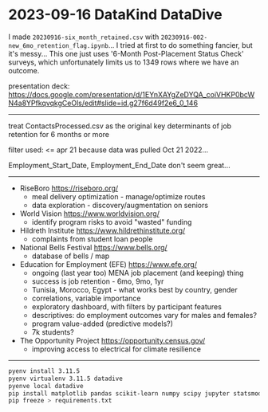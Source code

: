 # 2023-09-16 DataKind DataDive

I made `20230916-six_month_retained.csv` with `20230916-002-new_6mo_retention_flag.ipynb`... I tried at first to do something fancier, but it's messy... This one just uses '6-Month Post-Placement Status Check' surveys, which unfortunately limits us to 1349 rows where we have an outcome.

presentation deck: https://docs.google.com/presentation/d/1EYnXAYgZeDYQA_coiVHKP0bcWN4a8YPfkqvqkgCeOls/edit#slide=id.g27f6d49f2e6_0_146


---

treat ContactsProcessed.csv as the original
key determinants of job retention for 6 months or more

filter used:
<= apr 21
because data was pulled Oct 21 2022...


Employment_Start_Date, Employment_End_Date don't seem great...


---

 * RiseBoro https://riseboro.org/
     * meal delivery optimization - manage/optimize routes
     * data exploration - discovery/augmentation on seniors
 * World Vision https://www.worldvision.org/
     * identify program risks to avoid "wasted" funding
 * Hildreth Institute https://www.hildrethinstitute.org/
     * complaints from student loan people
 * National Bells Festival https://www.bells.org/
     * database of bells / map
 * Education for Employment (EFE) https://www.efe.org/
     * ongoing (last year too) MENA job placement (and keeping) thing
     * success is job retention - 6mo, 9mo, 1yr
     * Tunisia, Morocco, Egypt - what works best by country, gender
     * correlations, variable importance
     * exploratory dashboard, with filters by participant features
     * descriptives: do employment outcomes vary for males and females?
     * program value-added (predictive models?)
     * 7k students?
 * The Opportunity Project https://opportunity.census.gov/
     * improving access to electrical for climate resilience


---

```bash
pyenv install 3.11.5
pyenv virtualenv 3.11.5 datadive
pyenve local datadive
pip install matplotlib pandas scikit-learn numpy scipy jupyter statsmodels
pip freeze > requirements.txt
```
